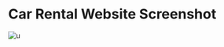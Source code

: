 # Car Rental Website Screenshot
![u](https://github.com/subhasishdas024/AssassaignCar_Rental/assets/90309119/3e133d99-8f8a-4b36-bdb9-d8e813ee82d1)


